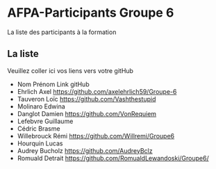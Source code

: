 # AFPA-Participants Groupe 6
La liste des participants à la formation


## La liste 
Veuillez coller ici vos liens vers votre gitHub

 - Nom 	         	Prénom 	            Link gitHub 
 - Ehrlich 			Axel               https://github.com/axelehrlich59/Groupe-6
 - Tauveron 		Loïc               https://github.com/Vashthestupid
 - Molinaro 		Edwina
 - Danglot 			Damien             https://github.com/VonRequiem
 - Lefebvre 		Guillaume 
 - Cédric 			Brasme 
 - Willebrouck 		Rémi            https://github.com/Willremi/Groupe6
 - Hourquin 		Lucas 
 - Audrey 			Bucholz             https://github.com/AudreyBclz
 - Romuald 			Detrait https://github.com/RomualdLewandoski/Groupe6/
